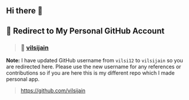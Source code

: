 ## Hi there 👋

## 🚀 **Redirect to My Personal GitHub Account**
> ### 🔗 [**vilsijain**](https://github.com/vilsijain)

**Note:**   I have updated GitHub username  from `vilsi12` to `vilsijain` so you are redirected here. Please use the new username for any references or contributions so if you are here this is my different repo which I made personal app.

> https://github.com/vilsijain 
